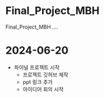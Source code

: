 # Final_Project_MBH
Final_Project_MBH ....

# 2024-06-20
- 파이널 프로젝트 시작
    - 프로젝트 깃허브 제작
    - ppt 링크 추가
    - 아이디어 회의 시작

